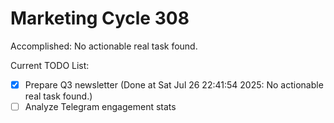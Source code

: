 # Marketing Cycle 308

Accomplished: No actionable real task found.

Current TODO List:

- [x] Prepare Q3 newsletter  (Done at Sat Jul 26 22:41:54 2025: No actionable real task found.)
- [ ] Analyze Telegram engagement stats